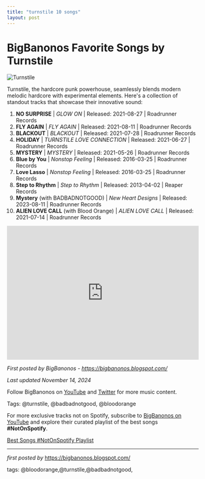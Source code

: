 ```yaml
---
title: "turnstile 10 songs"
layout: post
---
```

<h1>BigBanonos Favorite Songs by Turnstile</h1>
<img src="https://www.turnstilehardcore.com/images/TS-FLYAGAIN-Thumb-1.jpg" alt="Turnstile"> <p>Turnstile, the hardcore punk powerhouse, seamlessly blends modern melodic hardcore with experimental elements. Here's a collection of standout tracks that showcase their innovative sound:</p> <ol> <li><strong>NO SURPRISE</strong> | <em>GLOW ON</em> | Released: 2021-08-27 | Roadrunner Records</li> <li><strong>FLY AGAIN</strong> | <em>FLY AGAIN</em> | Released: 2021-08-11 | Roadrunner Records</li> <li><strong>BLACKOUT</strong> | <em>BLACKOUT</em> | Released: 2021-07-28 | Roadrunner Records</li> <li><strong>HOLIDAY</strong> | <em>TURNSTILE LOVE CONNECTION</em> | Released: 2021-06-27 | Roadrunner Records</li> <li><strong>MYSTERY</strong> | <em>MYSTERY</em> | Released: 2021-05-26 | Roadrunner Records</li> <li><strong>Blue by You</strong> | <em>Nonstop Feeling</em> | Released: 2016-03-25 | Roadrunner Records</li> <li><strong>Love Lasso</strong> | <em>Nonstop Feeling</em> | Released: 2016-03-25 | Roadrunner Records</li> <li><strong>Step to Rhythm</strong> | <em>Step to Rhythm</em> | Released: 2013-04-02 | Reaper Records</li> <li><strong>Mystery</strong> (with BADBADNOTGOOD) | <em>New Heart Designs</em> | Released: 2023-08-11 | Roadrunner Records</li> <li><strong>ALIEN LOVE CALL</strong> (with Blood Orange) | <em>ALIEN LOVE CALL</em> | Released: 2021-07-14 | Roadrunner Records</li>
</ol> <div> <iframe src="https://open.spotify.com/embed/playlist/5LgaAlM5u5r0HBF8BVWjgL?utm_source=generator" width="100%" height="352" frameborder="0" allowfullscreen="" allow="autoplay; clipboard-write; encrypted-media; fullscreen; picture-in-picture" loading="lazy"></iframe>
</div> <p><em>First posted by BigBanonos - <a href="https://bigbanonos.blogspot.com/">https://bigbanonos.blogspot.com/</a></em></p>
<p><em>Last updated November 14, 2024</em></p>
<p>Follow BigBanonos on <a href="https://www.youtube.com/@BigBanonos">YouTube</a> and <a href="https://x.com/bigbanonos">Twitter</a> for more music content.</p>
<p>Tags: @turnstile, @badbadnotgood, @bloodorange</p>


<!--Subscribe and Playlist Links-->
<div>
    <p>For more exclusive tracks not on Spotify, subscribe to <a href="https://www.youtube.com/@BigBanonos" target="_blank">BigBanonos on YouTube</a> and explore their curated playlist of the best songs <strong>#NotOnSpotify</strong>.</p>
    <p><a href="https://www.youtube.com/playlist?list=PLtuNtuTatqI0kFahUCbtbfenC_ET5O_tr" target="_blank">Best Songs #NotOnSpotify Playlist<br /></a></p></div>

<hr />

<p><em>first posted by</em> <a href="https://bigbanonos.blogspot.com/" rel="noopener" target="_new">https://bigbanonos.blogspot.com/</a></p>

<p>tags: @bloodorange,@turnstile,@badbadnotgood,</p>
